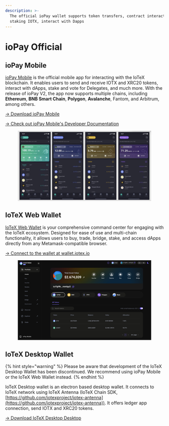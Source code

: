 ```yaml
---
description: >-
  The official ioPay wallet supports token transfers, contract interactions,
  staking IOTX, interact with Dapps
---
```


# ioPay Official

## **i**oPay Mobile

[ioPay Mobile](https://docs.iopay.me/) is the official mobile app for interacting with the IoTeX blockchain. It enables users to send and receive IOTX and XRC20 tokens, interact with dApps, stake and vote for Delegates, and much more. With the release of ioPay V2, the app now supports multiple chains, including **Ethereum**, **BNB Smart Chain**, **Polygon**, **Avalanche**, Fantom, and Arbitrum, among others.

[-> Download ioPay Mobile](https://iopay.me)

[-> Check out ioPay Mobile's Developer Documentation](https://docs.iopay.me)

<figure><img src="../../../.gitbook/assets/image.png" alt=""><figcaption></figcaption></figure>

## IoTeX Web Wallet

[IoTeX Web Wallet](https://wallet.iotex.io) is your comprehensive command center for engaging with the IoTeX ecosystem. Designed for ease of use and multi-chain functionality, it allows users to buy, trade, bridge, stake, and access dApps directly from any Metamask-compatible browser.

[-> Connect to the wallet at wallet.iotex.io](https://wallet.iotex.io)

<figure><img src="../../../.gitbook/assets/image (2).png" alt=""><figcaption></figcaption></figure>

## IoTeX Desktop Wallet

{% hint style="warning" %}
Please be aware that development of the IoTeX Desktop Wallet has been discontinued. We recommend using ioPay Mobile or the IoTeX Web Wallet instead.
{% endhint %}

IoTeX Desktop wallet is an electron based desktop wallet. It connects to IoTeX network using IoTeX Antenna (IoTeX Chain SDK, [https://github.com/iotexproject/iotex-antenna](https://github.com/iotexproject/iotex-antenna)). It offers ledger app connection, send IOTX and XRC20 tokens.

[-> Download IoTeX Desktop Desktop](https://github.com/iotexproject/iotex-desktop-wallet/releases)
